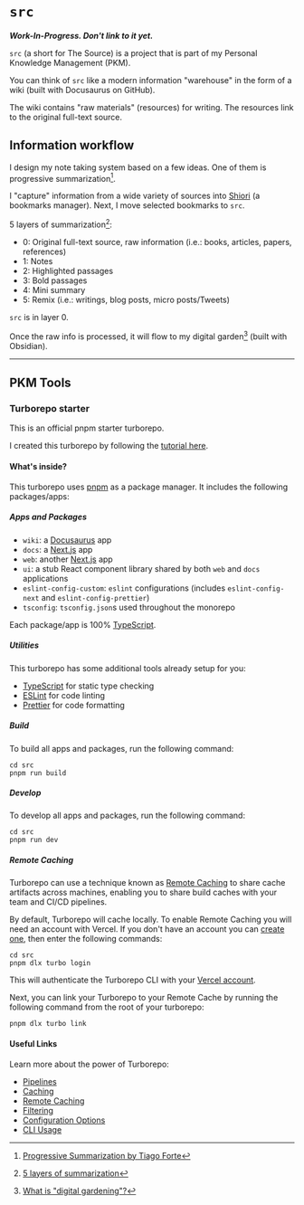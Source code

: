 # `src`

**_Work-In-Progress. Don't link to it yet._**

`src` (a short for The Source) is a project that is part of my Personal Knowledge Management (PKM).

You can think of `src` like a modern information "warehouse" in the form of a wiki (built with Docusaurus on GitHub).

The wiki contains "raw materials" (resources) for writing. The resources link to the original full-text source.

## Information workflow

I design my note taking system based on a few ideas. One of them is progressive summarization[^1].

I "capture" information from a wide variety of sources into [Shiori](https://github.com/go-shiori/shiori) (a bookmarks manager). Next, I move selected bookmarks to `src`.

5 layers of summarization[^2]:
- 0: Original full-text source, raw information (i.e.: books, articles, papers, references)
- 1: Notes
- 2: Highlighted passages
- 3: Bold passages
- 4: Mini summary
- 5: Remix (i.e.: writings, blog posts, micro posts/Tweets)

`src` is in layer 0.

Once the raw info is processed, it will flow to my digital garden[^3] (built with Obsidian).

---

## PKM Tools

### Turborepo starter

This is an official pnpm starter turborepo.

I created this turborepo by following the [tutorial here](https://gist.github.com/cedrickchee/dfdb66c457c7b9e1682feedcc4fd6302).

#### What's inside?

This turborepo uses [pnpm](https://pnpm.io) as a package manager. It includes the following packages/apps:

##### Apps and Packages

- `wiki`: a [Docusaurus](https://docusaurus.io/) app
- `docs`: a [Next.js](https://nextjs.org/) app
- `web`: another [Next.js](https://nextjs.org/) app
- `ui`: a stub React component library shared by both `web` and `docs` applications
- `eslint-config-custom`: `eslint` configurations (includes `eslint-config-next` and `eslint-config-prettier`)
- `tsconfig`: `tsconfig.json`s used throughout the monorepo

Each package/app is 100% [TypeScript](https://www.typescriptlang.org/).

##### Utilities

This turborepo has some additional tools already setup for you:

- [TypeScript](https://www.typescriptlang.org/) for static type checking
- [ESLint](https://eslint.org/) for code linting
- [Prettier](https://prettier.io) for code formatting

##### Build

To build all apps and packages, run the following command:

```
cd src
pnpm run build
```

##### Develop

To develop all apps and packages, run the following command:

```
cd src
pnpm run dev
```

##### Remote Caching

Turborepo can use a technique known as [Remote Caching](https://turbo.build/repo/docs/core-concepts/remote-caching) to share cache artifacts across machines, enabling you to share build caches with your team and CI/CD pipelines.

By default, Turborepo will cache locally. To enable Remote Caching you will need an account with Vercel. If you don't have an account you can [create one](https://vercel.com/signup), then enter the following commands:

```
cd src
pnpm dlx turbo login
```

This will authenticate the Turborepo CLI with your [Vercel account](https://vercel.com/docs/concepts/personal-accounts/overview).

Next, you can link your Turborepo to your Remote Cache by running the following command from the root of your turborepo:

```
pnpm dlx turbo link
```

#### Useful Links

Learn more about the power of Turborepo:

- [Pipelines](https://turbo.build/repo/docs/core-concepts/monorepos/running-tasks)
- [Caching](https://turbo.build/repo/docs/core-concepts/caching)
- [Remote Caching](https://turbo.build/repo/docs/core-concepts/remote-caching)
- [Filtering](https://turbo.build/repo/docs/core-concepts/monorepos/filtering)
- [Configuration Options](https://turbo.build/repo/docs/reference/configuration)
- [CLI Usage](https://turbo.build/repo/docs/reference/command-line-reference)

[^1]: [Progressive Summarization by Tiago Forte](https://fortelabs.com/blog/progressive-summarization-a-practical-technique-for-designing-discoverable-notes/)
[^2]: [5 layers of summarization](https://www.zsolt.blog/2020/12/my-book-summaries-in-roam-using-tiagos.html)
[^3]: [What is "digital gardening"?](https://github.com/MaggieAppleton/digital-gardeners#what-is-digital-gardening)
